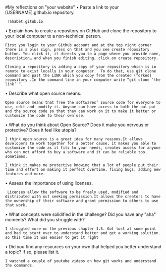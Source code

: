 #My reflections on "your website"
  • Paste a link to your [USERNAME].github.io repository.

     rahabet.gitub.io

  • Explain how to create a repository on GitHub and clone the repository to your local computer to a non-technical person.

    First you login to your Github account and at the top right corner there is a plus sign. press on that and you see create repository button. You click it, it directs you to a page where you provide name, description… and when you finish editing, click on create repository.

    Cloning a repository is adding a copy of your repository which is in remote to exist locally in your computer.  To do that, use git clone command and past the LINK which you copy from the created (forked) repository .In the command line in your computer write “git clone ‘the link’ “.

  • Describe what open source means.

    Open source means that free the softwares’ source code for everyone to use, edit and  modify it. Anyone can have access to both the out put and the source code so that they can work on it to make it better or customize the code to their own use.

  • What do you think about Open Source? Does it make you nervous or protective? Does it feel like utopia?

    I think open source is a great idea for many reasons.It allows developers to work together for a better cause, it makes you able to customize the code as it fits to your needs, creates access for anyone who can not afford to buy a software and it can be reliable too sometimes.

    I think it makes me protective knowing that a lot of people put their time and effort on making it perfect overtime, fixing bugs, adding new features and more.

  • Assess the importance of using licenses.

     Licenses allow the software to be freely used, modified and distributed with out seeking permission.It allows the creators to have the ownership of their software and grant permission to others to use that work.

  • What concepts were solidified in the challenge? Did you have any "aha" moments? What did you struggle with?

    I struggled more on the previous chapter 1.5. Got lost at some point and had to start over to understand better and get a working solution. so this time it was easier to get it right

  • Did you find any resources on your own that helped you better understand a topic? If so, please list it.

    I watched a couple of youtube videos on how git works and understand the commands.
